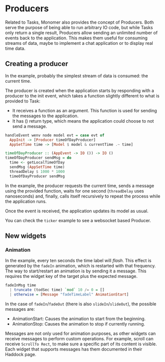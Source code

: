 # Producers

Related to Tasks, Monomer also provides the concept of Producers. Both serve the
purpose of being able to run arbitrary IO code, but while Tasks only return a
single result, Producers allow sending an unlimited number of events back to the
application. This makes them useful for consuming streams of data, maybe to
implement a chat application or to display real time data.

## Creating a producer

In the example, probably the simplest stream of data is consumed: the current
time.

The producer is created when the application starts by responding with a
producer to the init event, which takes a function slightly different to what is
provided to Task:

- It receives a function as an argument. This function is used for sending the
  messages to the application.
- It has () return type, which means the application could choose to not send a
  message.

```haskell
handleEvent wenv node model evt = case evt of
  AppInit -> [Producer timeOfDayProducer]
  AppSetTime time -> [Model $ model & currentTime .~ time]

timeOfDayProducer :: (AppEvent -> IO ()) -> IO ()
timeOfDayProducer sendMsg = do
  time <- getLocalTimeOfDay
  sendMsg (AppSetTime time)
  threadDelay $ 1000 * 1000
  timeOfDayProducer sendMsg
```

In the example, the producer requests the current time, sends a message using
the provided function, waits for one second (`threadDelay` uses nanoseconds)
and, finally, calls itself recursively to repeat the process while the
application runs.

Once the event is received, the application updates its model as usual.

You can check the `ticker` example to see a websocket based Producer.

## New widgets

### Animation

In the example, every ten seconds the time label will _flash_. This effect is
generated by the `fadeIn` animation, which is restarted with that frequency. The
way to start/restart an animation is by sending it a message. This requires the
widget key of the target plus the expected message.

```haskell
fadeInMsg time
  | truncate (todSec time) `mod` 10 /= 0 = []
  | otherwise = [Message "fadeTimeLabel" AnimationStart]
```

In the case of `fadeIn`/`fadeOut` (there is also `slideIn`/`slideOut`), the
possible messages are:

- AnimationStart: Causes the animation to start from the beginning.
- AnimationStop: Causes the animation to stop if currently running.

Messages are not only used for animation purposes, as other widgets can receive
messages to perform custom operations. For example, scroll can receive
`ScrollTo Rect`, to make sure a specific part of its content is visible. Each
widget that supports messages has them documented in their Haddock page.
